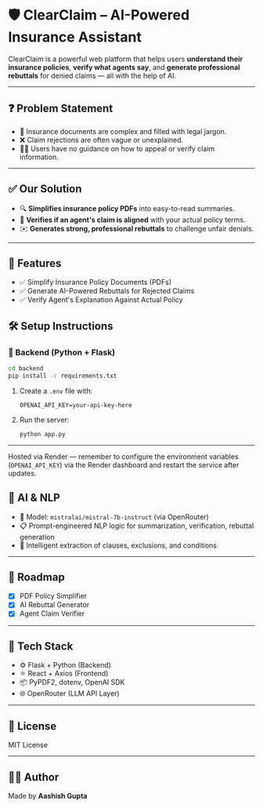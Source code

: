 # 🛡️ ClearClaim – AI-Powered Insurance Assistant

ClearClaim is a powerful web platform that helps users **understand their insurance policies**, **verify what agents say**, and **generate professional rebuttals** for denied claims — all with the help of AI.

---

## ❓ Problem Statement

- 🧾 Insurance documents are complex and filled with legal jargon.  
- ❌ Claim rejections are often vague or unexplained.  
- 🤷‍♂️ Users have no guidance on how to appeal or verify claim information.

---

## ✅ Our Solution

- 🔍 **Simplifies insurance policy PDFs** into easy-to-read summaries.  
- 🧠 **Verifies if an agent's claim is aligned** with your actual policy terms.  
- ✉️ **Generates strong, professional rebuttals** to challenge unfair denials.

---

## 🚀 Features

- ✅ Simplify Insurance Policy Documents (PDFs)  
- ✅ Generate AI-Powered Rebuttals for Rejected Claims  
- ✅ Verify Agent's Explanation Against Actual Policy  



## 🛠️ Setup Instructions

### 🔧 Backend (Python + Flask)

```bash
cd backend
pip install -r requirements.txt
```

1. Create a `.env` file with:
   ```
   OPENAI_API_KEY=your-api-key-here
   ```
2. Run the server:
   ```bash
   python app.py
   ```

---

Hosted via Render — remember to configure the environment variables (`OPENAI_API_KEY`) via the Render dashboard and restart the service after updates.


## 🧠 AI & NLP

- 🤖 Model: `mistralai/mistral-7b-instruct` (via OpenRouter)  
- 📋 Prompt-engineered NLP logic for summarization, verification, rebuttal generation  
- 📄 Intelligent extraction of clauses, exclusions, and conditions

---


## 📌 Roadmap

- [x] PDF Policy Simplifier  
- [x] AI Rebuttal Generator  
- [x] Agent Claim Verifier    

---

## 🧪 Tech Stack

- ⚙️ Flask + Python (Backend)  
- ⚛️ React + Axios (Frontend)  
- 📦 PyPDF2, dotenv, OpenAI SDK  
- 🌐 OpenRouter (LLM API Layer)

---

## 📃 License

MIT License

---

## 👨‍💻 Author

Made by **Aashish Gupta**
